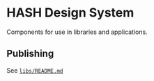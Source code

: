 
# HASH Design System

Components for use in libraries and applications.

## Publishing

See [`libs/README.md`](../../README.md#publishing)

